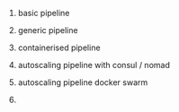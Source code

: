 1. basic pipeline

2. generic pipeline

3. containerised pipeline

4. autoscaling pipeline with consul / nomad

5. autoscaling pipeline docker swarm

6. 

